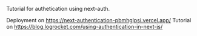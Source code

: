 Tutorial for authetication using next-auth.

Deployment on https://next-authentication-pbmhglpsi.vercel.app/
Tutorial on https://blog.logrocket.com/using-authentication-in-next-js/
